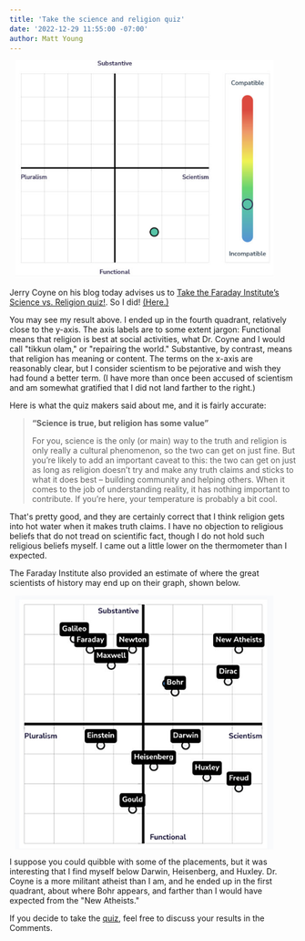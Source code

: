 ```yaml
---
title: 'Take the science and religion quiz'
date: '2022-12-29 11:55:00 -07:00'
author: Matt Young
---
```


<figure class="on-the-left-side" style="margin-top: 10px; margin-right: 40px; margin-bottom: 10px; margin-left: 10px;">
<img src="/uploads/2022/Faraday_Institute_Results_600.jpg" alt="Survey results"/>
<figcaption>
</figcaption>
</figure>

Jerry Coyne on his blog today advises us to <a href="https://whyevolutionistrue.com/2022/12/29/take-the-faraday-institutes-science-vs-religion-quiz/">Take the Faraday Institute’s Science vs. Religion quiz!<a>. So I did! <a href=https://www.sciencereligioncompass.org/>(Here.)</a>

You may see my result above. I ended up in the fourth quadrant, relatively close to the y-axis. The axis labels are to some extent jargon: Functional means that religion is best at social activities, what Dr. Coyne and I would call "tikkun olam," or "repairing the world." Substantive, by contrast, means that religion has meaning or content. The terms on the x-axis are reasonably clear, but I consider scientism to be pejorative and wish they had found a better term. (I have more than once been accused of scientism and am somewhat gratified that I did not land farther to the right.)

Here is what the quiz makers said about me, and it is fairly accurate:
<blockquote><p><strong>“Science is true, but religion has some value”</strong></p>

<p>For you, science is the only (or main) way to the truth and religion is only really a cultural phenomenon, so the two can get on just fine. But you’re likely to add an important caveat to this: the two can get on just as long as religion doesn’t try and make any truth claims and sticks to what it does best – building community and helping others. When it comes to the job of understanding reality, it has nothing important to contribute. If you’re here, your temperature is probably a bit cool.</p> </blockquote>

That's pretty good, and they are certainly correct that I think religion gets into hot water when it makes truth claims. I have no objection to religious beliefs that do not tread on scientific fact, though I do not hold such religious beliefs myself. I came out a little lower on the thermometer than I expected.

The Faraday Institute also provided an estimate of where the great scientists of history may end up on their graph, shown below.

<figure class="on-the-left-side" style="margin-top: 10px; margin-right: 40px; margin-bottom: 10px; margin-left: 10px;">
<img src="/uploads/2022/Faraday_Institute_Great_Scientists_600.jpg" alt="Graph"/>
<figcaption>
</figcaption>
</figure>
I suppose you could quibble with some of the placements, but it was interesting that I find myself below Darwin, Heisenberg, and Huxley. Dr. Coyne is a more militant atheist than I am, and he ended up in the first quadrant, about where Bohr appears, and farther than I would have expected from the "New Atheists."


If you decide to take the <a href="https://www.sciencereligioncompass.org/"> quiz</a>, feel free to discuss your results in the Comments.


